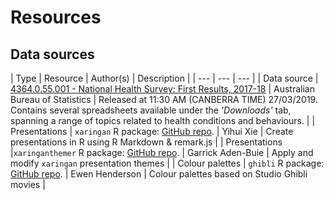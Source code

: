 # Resources

## Data sources

| Type | Resource | Author(s) | Description |
| --- | --- | --- |
| Data source | [4364.0.55.001 - National Health Survey: First Results, 2017-18](https://www.abs.gov.au/AUSSTATS/abs@.nsf/Lookup/4364.0.55.001Main+Features100012017-18?OpenDocument) | Australian Bureau of Statistics | Released at 11:30 AM (CANBERRA TIME) 27/03/2019. Contains several spreadsheets available under the _'Downloads'_ tab, spanning a range of topics related to health conditions and behaviours. |
| Presentations | `xaringan` R package: [GitHub repo](https://github.com/yihui/xaringan). | Yihui Xie | Create presentations in R using R Markdown & remark.js |
| Presentations |`xaringanthemer` R package: [GitHub repo](https://github.com/gadenbuie/xaringanthemer). | Garrick Aden-Buie | Apply and modify `xaringan` presentation themes |
| Colour palettes | `ghibli` R package: [GitHub repo](https://github.com/ewenme/ghibli). | Ewen Henderson | Colour palettes based on Studio Ghibli movies |